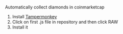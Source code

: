 Automatically collect diamonds in coinmarketcap
1. Install [Tampermonkey](https://chrome.google.com/webstore/detail/tampermonkey/dhdgffkkebhmkfjojejmpbldmpobfkfo)
2. Click on first .js file in repository and then click RAW
3. Install it
